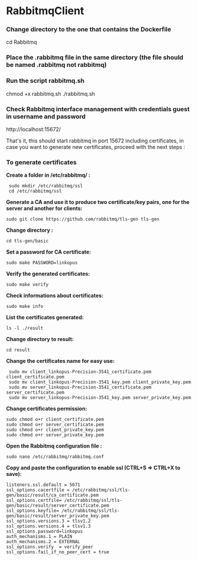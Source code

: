 # RabbitmqClient

### Change directory to the one that contains the Dockerfile

cd Rabbitmq

### Place the .rabbitmq file in the same directory (the file should be named .rabbitmq not rabbitmq)

### Run the script rabbitmq.sh

chmod +x rabbitmq.sh
./rabbitmq.sh

### Check Rabbitmq interface management with credentials guest in username and password

http://localhost:15672/

That's it, this should start rabbitmq in port 15672 including certificates, in case you want to generate new certificates, proceed with the next steps :

### To generate certificates

**Create a folder in /etc/rabbitmq/ :**

     sudo mkdir /etc/rabbitmq/ssl
     cd /etc/rabbitmq/ssl

**Generate a CA and use it to produce two certificate/key pairs, one for the server and another for clients:**

    sudo git clone https://github.com/rabbitmq/tls-gen tls-gen

**Change directory :**

    cd tls-gen/basic

**Set a password for CA certificate:**

    sudo make PASSWORD=linkopus

**Verify the generated certificates:**

    sudo make verify

**Check informations about certificates:**

    sudo make info

**List the certificates generated:**

    ls -l ./result

**Change directory to result:**

    cd result

**Change the certificates name for easy use:**

     sudo mv client_linkopus-Precision-3541_certificate.pem client_certificate.pem
     sudo mv client_linkopus-Precision-3541_key.pem client_private_key.pem
     sudo mv server_linkopus-Precision-3541_certificate.pem server_certificate.pem
     sudo mv server_linkopus-Precision-3541_key.pem server_private_key.pem

**Change certificates permission:**

    sudo chmod o+r client_certificate.pem
    sudo chmod o+r server_certificate.pem
    sudo chmod o+r client_private_key.pem
    sudo chmod o+r server_private_key.pem

**Open the Rabbitmq configuration file :**

    sudo nano /etc/rabbitmq/rabbitmq.conf

**Copy and paste the configuration to enable ssl (CTRL+S => CTRL+X to save):**

    listeners.ssl.default = 5671
    ssl_options.cacertfile = /etc/rabbitmq/ssl/tls-gen/basic/result/ca_certificate.pem
    ssl_options.certfile= /etc/rabbitmq/ssl/tls-gen/basic/result/server_certificate.pem
    ssl_options.keyfile= /etc/rabbitmq/ssl/tls-gen/basic/result/server_private_key.pem
    ssl_options.versions.3 = tlsv1.2
    ssl_options.versions.4 = tlsv1.3
    ssl_options.password=linkopus
    auth_mechanisms.1 = PLAIN
    auth_mechanisms.2 = EXTERNAL
    ssl_options.verify  = verify_peer
    ssl_options.fail_if_no_peer_cert = true
